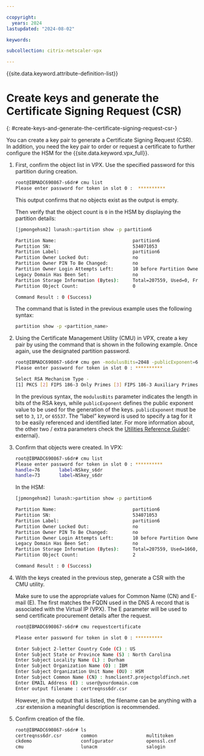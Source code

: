 ```yaml
---

ccopyright:
  years: 2024
lastupdated: "2024-08-02"

keywords:

subcollection: citrix-netscaler-vpx

---
```


{{site.data.keyword.attribute-definition-list}}

# Create keys and generate the Certificate Signing Request (CSR)
{: #create-keys-and-generate-the-certificate-signing-request-csr-}

You can create a key pair to generate a Certificate Signing Request (CSR). In addition, you need the key pair to order or request a certificate to further configure the HSM for the {{site.data.keyword.vpx_full}}.

1. First, confirm the object list in VPX. Use the specified password for this partition during creation.

   ```sh
   root@IBMADC690867-s6dr# cmu list
   Please enter password for token in slot 0 : 	**********
   ```
   
   This output confirms that no objects exist as the output is empty.
   
   Then verify that the object count is `0` in the HSM by displaying the partition details:
   
   ```sh
   [jpmongehsm2] lunash:>partition show -p partition6
   
   Partition Name:                            partition6
   Partition SN:                              534071053
   Partition Label:                           partition6
   Partition Owner Locked Out:                no
   Partition Owner PIN To Be Changed:         no
   Partition Owner Login Attempts Left:       10 before Partition Owner is Locked Out
   Legacy Domain Has Been Set:                no
   Partition Storage Information (Bytes):     Total=207559, Used=0, Free=207559
   Partition Object Count:                    0
   
   Command Result : 0 (Success)
   ```
   
   The command that is listed in the previous example uses the following syntax:
   
   ```sh
   partition show -p <partition_name>
   ```
   
2. Using the Certificate Management Utility (CMU) in VPX, create a key pair by using the command that is shown in the following example. Once again, use the designated partition password.

   ```sh
   root@IBMADC690867-s6dr# cmu gen -modulusBits=2048 -publicExponent=65537 -sign=T -verify=T -label=NSkey_s6dr
   Please enter password for token in slot 0 : **********
   
   Select RSA Mechanism Type -
   [1] PKCS [2] FIPS 186-3 Only Primes [3] FIPS 186-3 Auxiliary Primes : 1
   ```
   
   In the previous syntax, the `modulusBits` parameter indicates the length in bits of the RSA keys, while `publicExponent` defines the public exponent value to be used for the generation of the keys. `publicExponent` must be set to `3`, `17`, or `65537`. The “label” keyword is used to specify a tag for it to be easily referenced and identified later. For more information about, the other two / extra parameters check the [Utilities Reference Guide](https://public.dhe.ibm.com/cloud/bluemix/network/vpx/utilities_reference_guide.pdf){: external}.

3. Confirm that objects were created. In VPX:
   
   ```sh
   root@IBMADC690867-s6dr# cmu list
   Please enter password for token in slot 0 : **********
   handle=76       label=NSkey_s6dr
   handle=73       label=NSkey_s6dr
   ```
   
   In the HSM:
   
   ```sh
   [jpmongehsm2] lunash:>partition show -p partition6
   
   Partition Name:                            partition6
   Partition SN:                              534071053
   Partition Label:                           partition6
   Partition Owner Locked Out:                no
   Partition Owner PIN To Be Changed:         no
   Partition Owner Login Attempts Left:       10 before Partition Owner is Locked Out
   Legacy Domain Has Been Set:                no
   Partition Storage Information (Bytes):     Total=207559, Used=1660,  Free=205899
   Partition Object Count:                    2
   
   Command Result : 0 (Success)
   ```
   
4. With the keys created in the previous step, generate a CSR with the CMU utility.
   
   Make sure to use the appropriate values for Common Name (CN) and E-mail (E). The first matches the FQDN used in the DNS A record that is associated with the Virtual IP (VPX). The E parameter will be used to send certificate procurement details after the request.

   ```sh
   root@IBMADC690867-s6dr# cmu requestcertificate
   
   Please enter password for token in slot 0 : **********
   
   Enter Subject 2-letter Country Code (C) : US
   Enter Subject State or Province Name (S) : North Carolina
   Enter Subject Locality Name (L) : Durham
   Enter Subject Organization Name (O) : IBM
   Enter Subject Organization Unit Name (OU) : HSM
   Enter Subject Common Name (CN) : hsmclient7.projectgoldfinch.net   
   Enter EMAIL Address (E) : user@yourdomain.com
   Enter output filename : certreqnss6dr.csr
   ```
   
   However, in the output that is listed, the filename can be anything with a .csr extension a meaningful description is recommended.
   
5. Confirm creation of the file.
   
   ```sh
   root@IBMADC690867-s6dr# ls
   certreqnss6dr.csr       common                  multitoken              	server.pem
   ckdemo                  configurator            openssl.cnf             	uninstall.sh
   cmu                     lunacm                  salogin                 vtl
   ```
